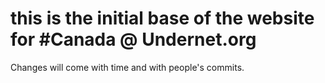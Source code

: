 # this is the initial base of the website for #Canada @ Undernet.org
Changes will come with time and with people's commits. 
